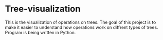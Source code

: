 # Tree-visualization

This is the visualization of operations on trees. The goal of this project is to make it easier to understand how operations work on diffrent types of trees. Program is being written in Python.
